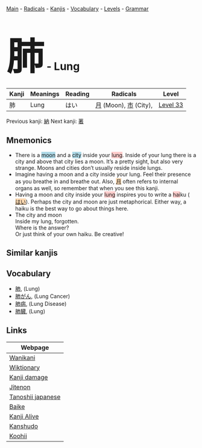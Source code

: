<style> bigfont {font-size: 100px}</style>
[Main](../README.md) -
[Radicals](../radicals.md) -
[Kanjis](../kanjis.md) -
[Vocabulary](../vocabulary.md) -
[Levels](../levels.md) -
[Grammar](../grammar.md)
# <bigfont> 肺</bigfont> - Lung 

| Kanji | Meanings | Reading | Radicals | Level |
| --- | --- | --- | --- | --- |
| 肺 | Lung | はい | [月](../radicals/月.md) (Moon), [市](../radicals/市.md) (City),  | [Level 33](../levels/wk_level33.md) |

Previous kanji: [納](納.md) Next kanji: [著](著.md) 

## Mnemonics
 * There is a <span style="background-color:#ADD8E6"> moon</span> and a <span style="background-color:#ADD8E6"> city</span> inside your <span style="background-color:#ffcccb"> lung</span>. Inside of your lung there is a city and above that city lies a moon. It’s a pretty sight, but also very strange. Moons and cities don’t usually reside inside lungs.
* Imagine having a moon and a city inside your lung. Feel their presence as you breathe in and breathe out. Also, <span style="background-color:#fed8b1"> [月](https://jisho.org/search/月)</span> often refers to internal organs as well, so remember that when you see this kanji.
* Having a moon and city inside your <span style="background-color:#ffcccb"> lung</span> inspires you to write a <span style="background-color:#ffcccb"> hai</span>ku (<span style="background-color:#fed8b1"> [はい](https://jisho.org/search/はい)</span>). Perhaps the city and moon are just metaphorical. Either way, a haiku is the best way to go about things here.
* The city and moon<br />Inside my lung, forgotten.<br />Where is the answer?<br />Or just think of your own haiku. Be creative!


## Similar kanjis
 


## Vocabulary
 * [肺](../vocabulary/肺.md), (Lung)
* [肺がん](../vocabulary/肺.md), (Lung Cancer)
* [肺病](../vocabulary/肺.md), (Lung Disease)
* [肺臓](../vocabulary/肺.md), (Lung)



## Links 

| Webpage |
| --- |
| [Wanikani          ](https://www.wanikani.com/kanji/肺) |
| [Wiktionary        ](https://en.wiktionary.org/wiki/肺) |
| [Kanji damage      ](http://www.kanjidamage.com/kanji/search?utf8=✓&q=肺) |
| [Jitenon           ](https://jitenon.com/kanji/肺) |
| [Tanoshii japanese ](https://www.tanoshiijapanese.com/dictionary/kanji.cfm?k=肺) |
| [Baike             ](https://baike.baidu.com/item/肺) |
| [Kanji Alive       ](https://app.kanjialive.com/肺) |
| [Kanshudo          ](https://www.kanshudo.com/searchmn?q=肺) |
| [Koohii            ](https://kanji.koohii.com/study/kanji/肺) |
